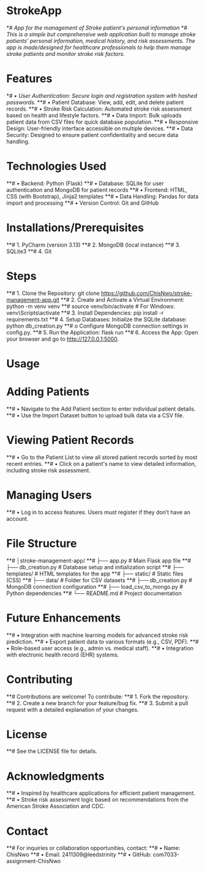 # StrokeApp
**# App for the management of Stroke patient's personal information*
**# This is a simple but comprehensive web application built to manage stroke patients' personal information, medical history, and risk assessments. The app is made/designed for healthcare professionals to help them manage stroke patients and monitor stroke risk factors.*
# Features
**# •	User Authentication: Secure login and registration system with hashed passwords.*
**# •	Patient Database: View, add, edit, and delete patient records.
**# •	Stroke Risk Calculation: Automated stroke risk assessment based on health and lifestyle factors.
**# •	Data Import: Bulk uploads patient data from CSV files for quick database population.
**# •	Responsive Design: User-friendly interface accessible on multiple devices.
**# •	Data Security: Designed to ensure patient confidentiality and secure data handling.
# Technologies Used
**# •	Backend: Python (Flask)
**# •	Database: SQLite for user authentication and MongoDB for patient records
**# •	Frontend: HTML, CSS (with Bootstrap), Jinja2 templates
**# •	Data Handling: Pandas for data import and processing
**# •	Version Control: Git and GitHub
# Installations/Prerequisites
**# 1.	PyCharm (version 3.13)
**# 2.	MongoDB (local instance)
**# 3.	SQLite3
**# 4.	Git
# Steps
**# 1.	Clone the Repository: git clone https://github.com/ChisNwo/stroke-management-app.git
**# 2.	Create and Activate a Virtual Environment: python -m venv venv 
**# source venv/bin/activate  # For Windows: venv\Scripts\activate
**# 3.	Install Dependencies: pip install -r requirements.txt
**# 4.	Setup Databases: Initialize the SQLite database: python db_creation.py
**# o	Configure MongoDB connection settings in config.py.
**# 5.	Run the Application: flask run
**# 6.	Access the App: Open your browser and go to http://127.0.0.1:5000.
# Usage
# Adding Patients
**# •	Navigate to the Add Patient section to enter individual patient details.
**# •	Use the Import Dataset button to upload bulk data via a CSV file.
# Viewing Patient Records
**# •	Go to the Patient List to view all stored patient records sorted by most recent entries.
**# •	Click on a patient's name to view detailed information, including stroke risk assessment.
# Managing Users
**# •	Log in to access features. Users must register if they don’t have an account.
# File Structure
**# │stroke-management-app/
**# ├── app.py                          # Main Flask app file
**# ├── db_creation.py          # Database setup and initialization script
**# ├── templates/                  # HTML templates for the app
**# ├── static/                 	       # Static files (CSS)
**# ├── data/                           # Folder for CSV datasets
**# ├── db_creation.py         # MongoDB connection configuration
**# ├── load_csv_to_mongo.py  # Python dependencies
**# └── README.md                 # Project documentation
# Future Enhancements
**# •	Integration with machine learning models for advanced stroke risk prediction.
**# •	Export patient data to various formats (e.g., CSV, PDF).
**# •	Role-based user access (e.g., admin vs. medical staff).
**# •	Integration with electronic health record (EHR) systems.
# Contributing
**# Contributions are welcome! To contribute:
**# 1.	Fork the repository.
**# 2.	Create a new branch for your feature/bug fix.
**# 3.	Submit a pull request with a detailed explanation of your changes.
# License
**# See the LICENSE file for details.
# Acknowledgments
**# •	Inspired by healthcare applications for efficient patient management.
**# •	Stroke risk assessment logic based on recommendations from the American Stroke Association and CDC.
# Contact
**# For inquiries or collaboration opportunities, contact:
**# •	Name: ChisNwo
**# •	Email: 2411309@leedstrinity
**# •	GitHub: com7033-assignment-ChisNwo
